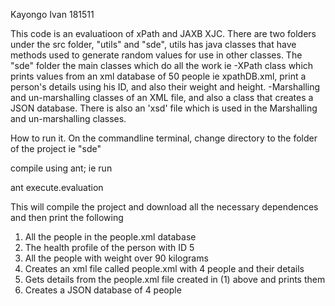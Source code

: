 Kayongo Ivan
181511


This code is an evaluatioon of xPath and JAXB XJC. 
There are two folders under the src folder, "utils" and "sde", utils has java classes that have methods used to generate random values for use in other classes.
The "sde" folder the main classes which do all the work ie 
-XPath class which prints values from an xml database of 50 people ie xpathDB.xml, print a person's details using his ID, and also their weight and height.
-Marshalling and un-marshalling classes of an XML file, and also a class that creates a JSON database.
There is also an 'xsd' file which is used in the Marshalling and un-marshalling classes.

How to run it.
On the commandline terminal, change directory to the folder of the project ie "sde"

compile using ant; ie run

ant execute.evaluation

This will compile the project and download all the necessary dependences and then print the following

1. All the people in the people.xml database
2. The health profile of the person with ID 5
3. All the people with weight over 90 kilograms
4. Creates an xml file called people.xml with 4 people and their details
5. Gets details from the people.xml file created in (1) above and prints them
6. Creates a JSON database of 4 people
